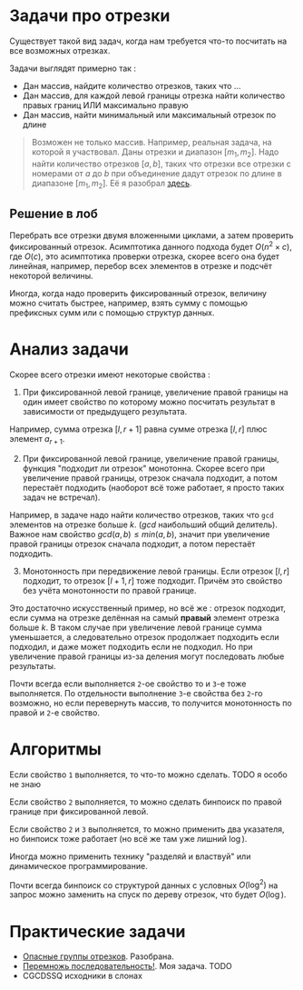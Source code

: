 # Задачи про отрезки

Существует такой вид задач, когда нам требуется что-то посчитать на все возможных отрезках. 

Задачи выглядят примерно так : 
* Дан массив, найдите количество отрезков, таких что ... 
* Дан массив, для каждой левой границы отрезка найти количество правых границ ИЛИ максимально правую
* Дан массив, найти минимальный или максимальный отрезок по длине

> Возможен не только массив. Например, реальная задача, на которой я участвовал.
Даны отрезки и диапазон $[m_1, m_2]$. Надо найти количество отрезков $[a, b]$, таких что отрезки все отрезки с номерами от $a$ до $b$ при объединение дадут отрезок по длине в диапазоне $[m_1, m_2]$. Её я разобрал [здесь](../tasks/cnt-segments-segments.md).

## Решение в лоб

Перебрать все отрезки двумя вложенными циклами, а затем проверить фиксированный отрезок. Асимптотика данного подхода будет $O(n^2 \times c)$, где $O(с)$, это асимптотика проверки отрезка, скорее всего она будет линейная, например, перебор всех элементов в отрезке и подсчёт некоторой величины.

Иногда, когда надо проверить фиксированный отрезок, величину можно считать быстрее, например, взять сумму с помощью префиксных сумм или с помощью структур данных.

# Анализ задачи

Скорее всего отрезки имеют некоторые свойства :

1. При фиксированной левой границе, увеличение правой границы на один имеет свойство по которому можно посчитать результат в зависимости от предыдущего результата.

Например, сумма отрезка $[l, r+1]$ равна сумме отрезка $[l, r]$ плюс элемент $a_{r + 1}$.

2. При фиксированной левой границе, увеличение правой границы, функция "подходит ли отрезок" монотонна. Скорее всего при увеличение правой границы, отрезок сначала подходит, а потом перестаёт подходить (наоборот всё тоже работает, я просто таких задач не встречал). 

Например, в задаче надо найти количество отрезков, таких что `gcd` элементов на отрезке больше $k$. ($gcd$ наибольший общий делитель). Важное нам свойство $gcd(a, b) \le min(a, b)$, значит при увеличение правой границы отрезок сначала подходит, а потом перестаёт подходить.

3. Монотонность при передвижение левой границы. Если отрезок $[l, r]$ подходит, то 
отрезок $[l + 1, r]$ тоже подходит. Причём это свойство без учёта монотонности по правой границе.

Это достаточно искусственный пример, но всё же : отрезок подходит, если сумма на отрезке делённая на самый **правый** элемент отрезка больше $k$. В таком случае при увеличение левой границе сумма уменьшается, а следовательно отрезок продолжает подходить если подходил, и даже может подходить если не подходил. Но при увеличение правой границы из-за деления могут последовать любые результаты.

Почти всегда если выполняется `2`-ое свойство то и `3`-е тоже выполняется. По отдельности выполнение `3`-е свойства без `2`-го возможно, но  если перевернуть массив, то получится монотонность по правой и `2`-е свойство.

# Алгоритмы

Если свойство `1` выполняется, то что-то можно сделать. TODO я особо не знаю

Если свойство `2` выполняется, то можно сделать бинпоиск по правой границе при фиксированной левой.

Если свойство `2` и `3` выполняется, то можно применить два указателя, но бинпоиск тоже работает (но всё же там уже лишний $\log$).

Иногда можно применить технику "разделяй и властвуй" или динамическое программирование.

Почти всегда бинпоиск со структурой данных с условных $O(\log^2)$ на запрос можно заменить на спуск по дереву отрезок, что будет $O(\log)$.

# Практические задачи

* [Опасные группы отрезков](../tasks/cnt-segments-segments.md). Разобрана.
* [Перемножь последовательность!](). Моя задача. TODO
* CGCDSSQ исходники в слонах
